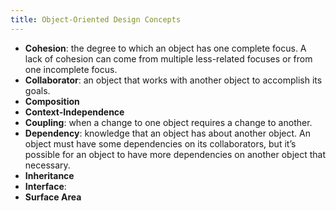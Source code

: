 ```yaml
---
title: Object-Oriented Design Concepts
---
```


* **Cohesion**: the degree to which an object has one complete focus. A lack of cohesion can come from multiple less-related focuses or from one incomplete focus.
* **Collaborator**: an object that works with another object to accomplish its goals.
* **Composition**
* **Context-Independence**
* **Coupling**: when a change to one object requires a change to another.
* **Dependency**: knowledge that an object has about another object. An object must have some dependencies on its collaborators, but it’s possible for an object to have more dependencies on another object that necessary.
* **Inheritance**
* **Interface**: 
* **Surface Area**
